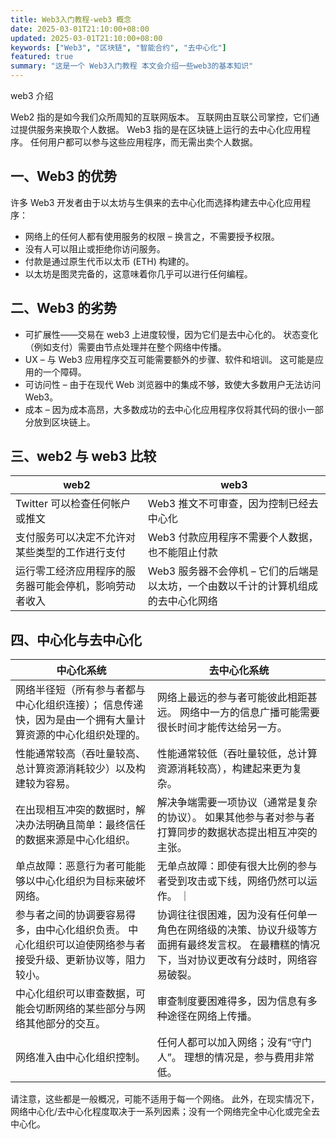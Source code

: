 ```yaml
---
title: Web3入门教程-web3 概念
date: 2025-03-01T21:10:00+08:00
updated: 2025-03-01T21:10:00+08:00
keywords: ["Web3", "区块链", "智能合约", "去中心化"]
featured: true
summary: "这是一个 Web3入门教程 本文会介绍一些web3的基本知识"
---
```


web3 介绍

Web2 指的是如今我们众所周知的互联网版本。 互联网由互联公司掌控，它们通过提供服务来换取个人数据。 Web3 指的是在区块链上运行的去中心化应用程序。 任何用户都可以参与这些应用程序，而无需出卖个人数据。


## 一、Web3 的优势

许多 Web3 开发者由于以太坊与生俱来的去中心化而选择构建去中心化应用程序：

- 网络上的任何人都有使用服务的权限 – 换言之，不需要授予权限。
- 没有人可以阻止或拒绝你访问服务。
- 付款是通过原生代币以太币 (ETH) 构建的。
- 以太坊是图灵完备的，这意味着你几乎可以进行任何编程。

## 二、Web3 的劣势


- 可扩展性——交易在 web3 上进度较慢，因为它们是去中心化的。 状态变化（例如支付）需要由节点处理并在整个网络中传播。
- UX – 与 Web3 应用程序交互可能需要额外的步骤、软件和培训。 这可能是应用的一个障碍。
- 可访问性 – 由于在现代 Web 浏览器中的集成不够，致使大多数用户无法访问 Web3。
- 成本 – 因为成本高昂，大多数成功的去中心化应用程序仅将其代码的很小一部分放到区块链上。


## 三、web2 与 web3 比较

| web2 | web3 | 
|---------|---------|
| Twitter 可以检查任何帐户或推文  | Web3 推文不可审查，因为控制已经去中心化  | 
| 支付服务可以决定不允许对某些类型的工作进行支付  | Web3 付款应用程序不需要个人数据，也不能阻止付款  | 
| 运行零工经济应用程序的服务器可能会停机，影响劳动者收入  | Web3 服务器不会停机 – 它们的后端是以太坊，一个由数以千计的计算机组成的去中心化网络  | 


## 四、中心化与去中心化

| 中心化系统 | 去中心化系统 | 
|---------|---------|
| 网络半径短（所有参与者都与中心化组织连接）； 信息传递快，因为是由一个拥有大量计算资源的中心化组织处理的。 | 网络上最远的参与者可能彼此相距甚远。 网络中一方的信息广播可能需要很长时间才能传达给另一方。  | 
| 性能通常较高（吞吐量较高、总计算资源消耗较少）以及构建较为容易。 | 性能通常较低（吞吐量较低，总计算资源消耗较高），构建起来更为复杂。  | 
| 在出现相互冲突的数据时，解决办法明确且简单：最终信任的数据来源是中心化组织。 | 解决争端需要一项协议（通常是复杂的协议）。 如果其他参与者对参与者打算同步的数据状态提出相互冲突的主张。  | 
| 单点故障：恶意行为者可能能够以中心化组织为目标来破坏网络。| 无单点故障：即使有很大比例的参与者受到攻击或下线，网络仍然可以运作。 ｜
| 参与者之间的协调要容易得多，由中心化组织负责。 中心化组织可以迫使网络参与者接受升级、更新协议等，阻力较小。| 协调往往很困难，因为没有任何单一角色在网络级的决策、协议升级等方面拥有最终发言权。 在最糟糕的情况下，当对协议更改有分歧时，网络容易破裂。| 
| 中心化组织可以审查数据，可能会切断网络的某些部分与网络其他部分的交互。| 审查制度要困难得多，因为信息有多种途径在网络上传播。| 
| 网络准入由中心化组织控制。| 任何人都可以加入网络；没有“守门人”。 理想的情况是，参与费用非常低。| 


请注意，这些都是一般概况，可能不适用于每一个网络。 此外，在现实情况下，网络中心化/去中心化程度取决于一系列因素；没有一个网络完全中心化或完全去中心化。

